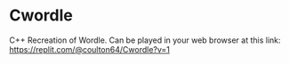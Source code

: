 # Cwordle
C++ Recreation of Wordle.
Can be played in your web browser at this link: https://replit.com/@coulton64/Cwordle?v=1
